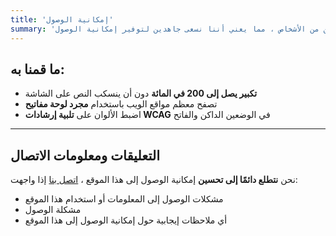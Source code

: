 ```yaml
---
title: 'إمكانية الوصول'
summary: 'نريد أن يتم استخدام منتجنا لأكبر عدد ممكن من الأشخاص ، مما يعني أننا نسعى جاهدين لتوفير إمكانية الوصول.'
---
```


## ما قمنا به:

- **تكبير يصل إلى 200 في المائة** دون أن ينسكب النص على الشاشة
- تصفح معظم مواقع الويب باستخدام **مجرد لوحة مفاتيح**
- اضبط الألوان على **تلبية إرشادات WCAG** في الوضعين الداكن والفاتح

---

## التعليقات ومعلومات الاتصال

نحن **نتطلع دائمًا إلى تحسين** إمكانية الوصول إلى هذا الموقع ، [اتصل بنا](/contatct-us) إذا واجهت:

- مشكلات الوصول إلى المعلومات أو استخدام هذا الموقع
- مشكلة الوصول
- أي ملاحظات إيجابية حول إمكانية الوصول إلى هذا الموقع
